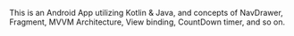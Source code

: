 This is an Android App utilizing Kotlin & Java, and concepts of NavDrawer, Fragment, MVVM Architecture, View binding, CountDown timer, and so on.
